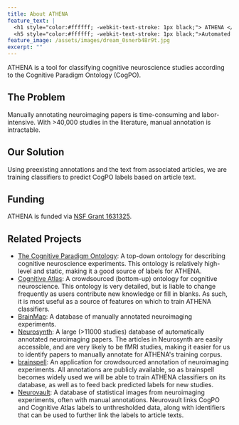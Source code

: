 ```yaml
---
title: About ATHENA
feature_text: |
  <h1 style="color:#ffffff; -webkit-text-stroke: 1px black;"> ATHENA </h1>
  <h5 style="color:#ffffff; -webkit-text-stroke: 1px black;">Automated Text Harvesting and Exploration of Neuroimaging Annotations</h5>
feature_image: /assets/images/dream_0snerb48r9t.jpg
excerpt: ""
---
```


ATHENA is a tool for classifying cognitive neuroscience studies according to the Cognitive Paradigm Ontology (CogPO).

## The Problem
Manually annotating neuroimaging papers is time-consuming and labor-intensive. With >40,000 studies in the literature, manual annotation is intractable.

## Our Solution
Using preexisting annotations and the text from associated articles, we are training classifiers to predict CogPO labels based on article text.

## Funding
ATHENA is funded via [NSF Grant 1631325](https://www.nsf.gov/awardsearch/showAward?AWD_ID=1631325).

## Related Projects
* [The Cognitive Paradigm Ontology](http://www.cogpo.org): A top-down ontology for describing cognitive neuroscience experiments. This ontology is relatively high-level and static, making it a good source of labels for ATHENA.
* [Cognitive Atlas](http://www.cognitiveatlas.org): A crowdsourced (bottom-up) ontology for cognitive neuroscience. This ontology is very detailed, but is liable to change frequently as users contribute new knowledge or fill in blanks. As such, it is most useful as a source of features on which to train ATHENA classifiers.
* [BrainMap](http://www.brainmap.org): A database of manually annotated neuroimaging experiments.
* [Neurosynth](http://neurosynth.org): A large (>11000 studies) database of automatically annotated neuroimaging papers. The articles in Neurosynth are easily accessible, and are very likely to be fMRI studies, making it easier for us to identify papers to manually annotate for ATHENA's training corpus.
* [brainspell](https://brainspell.herokuapp.com): An application for crowdsourced annotation of neuroimaging experiments. All annotations are publicly available, so as brainspell becomes widely used we will be able to train ATHENA classifiers on its database, as well as to feed back predicted labels for new studies.
* [Neurovault](http://www.neurovault.org): A database of statistical images from neuroimaging experiments, often with manual annotations. Neurovault links CogPO and Cognitive Atlas labels to unthresholded data, along with identifiers that can be used to further link the labels to article texts.
